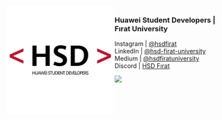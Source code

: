 
<img align="left" width="250" height="250" src="https://raw.githubusercontent.com/hsdfirat/.github/main/images/hsd.webp">

### Huawei Student Developers | Fırat University

Instagram |  [@hsdfirat](https://instagram.com/hsdfirat)<br>
LinkedIn |  [@hsd-firat-university](https://www.linkedin.com/in/hsd-firat-university)<br>
Medium |  [@hsdfiratuniversity](https://medium.com/@hsdfiratuniversity)<br>
Discord |  [HSD Fırat](https://discord.gg/NTpCX5vh4B)<br>

![](https://komarev.com/ghpvc/?username=hsdfirat&style=for-the-badge&color=c7102c)

